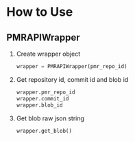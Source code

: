 # How to Use

## PMRAPIWrapper

1. Create wrapper object

    ```python
    wrapper = PMRAPIWrapper(pmr_repo_id)
    ```

2. Get repository id, commit id and blob id

    ```python
    wrapper.pmr_repo_id
    wrapper.commit_id
    wrapper.blob_id
    ```

3. Get blob raw json string

    ```python
    wrapper.get_blob()
    ```
